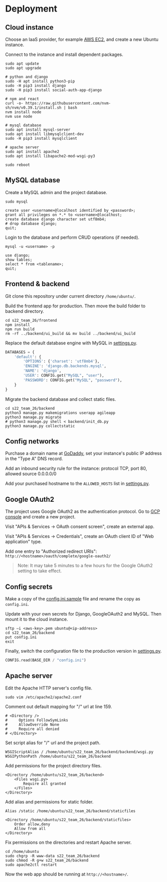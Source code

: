 # Deployment

## Cloud instance

Choose an IaaS provider, for example [AWS EC2](https://aws.amazon.com/ec2/), and create a new Ubuntu instance.

Connect to the instance and install dependent packages.

```shell
sudo apt update
sudo apt upgrade

# python and django
sudo -H apt install python3-pip
sudo -H pip3 install django
sudo -H pip3 install social-auth-app-django

# npm and react
curl -o- https://raw.githubusercontent.com/nvm-sh/nvm/v0.39.1/install.sh | bash
nvm install node
nvm use node

# mysql database
sudo apt install mysql-server
sudo apt install libmysqlclient-dev
sudo -H pip3 install mysqlclient

# apache server
sudo apt install apache2 
sudo apt install libapache2-mod-wsgi-py3

sudo reboot
```

## MySQL database

Create a MySQL admin and the project database.

```shell
sudo mysql
```

```mysql
create user <username>@localhost identified by <password>;
grant all privileges on *.* to <username>@localhost;
create database django character set utf8mb4;
# drop database django;
quit;
```

Login to the database and perform CRUD operations (if needed).

```shell
mysql -u <username> -p
```

```mysql
use django;
show tables;
select * from <tablename>;
quit;
```

## Frontend & backend 

Git clone this repository under current directory `/home/ubuntu/`.

Build the frontend app for production. Then move the build folder to backend directory.

```shell
cd s22_team_26/frontend
npm install
npm run build
rm -rf ../backend/ui_build && mv build ../backend/ui_build
```

Replace the default database engine with MySQL in [settings.py](backend/backend/settings.py).

```python
DATABASES = {
    'default': {
        'OPTIONS': {'charset': 'utf8mb4'},
        'ENGINE': 'django.db.backends.mysql',
        'NAME': 'django',
        'USER': CONFIG.get("MySQL", "user"),
        'PASSWORD': CONFIG.get("MySQL", "password"),
    }
}
```

Migrate the backend database and collect static files.

```shell
cd s22_team_26/backend
python3 manage.py makemigrations userapp agileapp
python3 manage.py migrate
# python3 manage.py shell < backend/init_db.py
python3 manage.py collectstatic
```

## Config networks

Purchase a domain name at [GoDaddy](https://www.godaddy.com/), set your instance's public IP address in the "Type A" DNS record.

Add an inbound security rule for the instance: protocol TCP, port 80, allowed source 0.0.0.0/0

Add your purchased hostname to the `ALLOWED_HOSTS` list in [settings.py](backend/backend/settings.py).

## Google OAuth2

The project uses Google OAuth2 as the authentication protocol. Go to [GCP console](https://console.cloud.google.com/) and create a new project.

Visit "APIs & Services -> OAuth consent screen", create an external app.

Visit "APIs & Services -> Credentials", create an OAuth client ID of "Web application" type.

Add one entry to "Authorized redirect URIs": `http://<hostname>/oauth/complete/google-oauth2/`

> Note: It may take 5 minutes to a few hours for the Google OAuth2 setting to take effect.

## Config secrets

Make a copy of the [config.ini.sample](backend/config.ini.sample) file and rename the copy as `config.ini`.

Update with your own secrets for Django, GoogleOAuth2 and MySQL. Then mount it to the cloud instance.

```shell
sftp –i <aws-key>.pem ubuntu@<ip-address>
cd s22_team_26/backend
put config.ini
exit
```

Finally, switch the configuration file to the production version in [settings.py](backend/backend/settings.py).

```python
CONFIG.read(BASE_DIR / "config.ini")
```

## Apache server

Edit the Apache HTTP server's config file.

```shell
sudo vim /etc/apache2/apache2.conf
```

Comment out default mapping for "/" url at line 159.

```
# <Directory />
#     Options FollowSymLinks
#     AllowOverride None
#     Require all denied
# </Directory>
```

Set script alias for "/" url and the project path.

```
WSGIScriptAlias / /home/ubuntu/s22_team_26/backend/backend/wsgi.py
WSGIPythonPath /home/ubuntu/s22_team_26/backend
```

Add permissions for the project directory files.

```
<Directory /home/ubuntu/s22_team_26/backend>
    <Files wsgi.py>
        Require all granted
    </Files>
</Directory>
```

Add alias and permissions for static folder.

```
Alias /static /home/ubuntu/s22_team_26/backend/staticfiles

<Directory /home/ubuntu/s22_team_26/backend/staticfiles>
    Order allow,deny
    Allow from all
</Directory>
```

Fix permissions on the directories and restart Apache server.

```shell
cd /home/ubuntu
sudo chgrp -R www-data s22_team_26/backend
sudo chmod -R g+w s22_team_26/backend
sudo apache2ctl restart
```

Now the web app should be running at `http://<hostname>/`.


